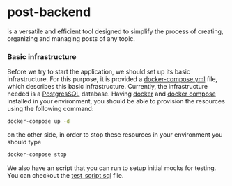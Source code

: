 # post-backend
is a versatile and efficient tool designed to simplify the process of creating, organizing and managing posts of any topic.

### Basic infrastructure

Before we try to start the application, we should set up its basic infrastructure.
For this purpose, it is provided a [docker-compose.yml](/docker-compose.yml) file, which describes this basic infrastructure.
Currently, the infrastructure needed is a [PostgresSQL](https://www.postgresql.org/) database. Having [docker](https://www.docker.com/) and
[docker compose](https://docs.docker.com/compose/) installed in your environment, you should be able to provision the resources using the following command:
```sh
docker-compose up -d
```
on the other side, in order to stop these resources in your environment you should type
```sh
docker-compose stop
```

We also have an script that you can run to setup initial mocks for testing. You can checkout the [test_script.sql](/test_script.sql) file.